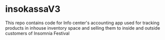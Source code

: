 # insokassaV3
This repo contains code for Info center's accounting app used for tracking products in inhouse inventory space and selling them to inside and outside customers of Insomnia Festival
